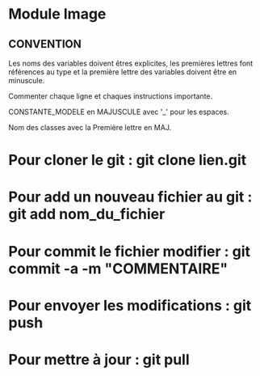 # Module Image

## CONVENTION ##

Les noms des variables doivent êtres explicites, les premières lettres font références au type et la première lettre des variables doivent être en minuscule.

Commenter chaque ligne et chaques instructions importante.

CONSTANTE_MODELE en MAJUSCULE avec '_' pour les espaces.

Nom des classes avec la Première lettre en MAJ.

# Pour cloner le git : git clone lien.git

# Pour add un nouveau fichier au git : git add nom_du_fichier

# Pour commit le fichier modifier : git commit -a -m "COMMENTAIRE"

# Pour envoyer les modifications : git push

# Pour mettre à jour : git pull